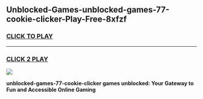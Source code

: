 
## Unblocked-Games-unblocked-games-77-cookie-clicker-Play-Free-8xfzf
<h3>
<a href="https://premium76.site?title=unblocked-games-77-cookie-clicker&ref=22A">CLICK TO PLAY</a></h3>
<hr>

<h3>
<a href="https://premium76.site?title=unblocked-games-77-cookie-clicker&ref=22A">CLICK 2 PLAY</a>
  
</h3>

<a href="https://premium76.site?title=unblocked-games-77-cookie-clicker&ref=22A"><img src="https://clearcache.store/games.png"></a>


**unblocked-games-77-cookie-clicker games unblocked: Your Gateway to Fun and Accessible Online Gaming**
